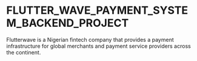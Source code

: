 # FLUTTER_WAVE_PAYMENT_SYSTEM_BACKEND_PROJECT
 Flutterwave is a Nigerian fintech company that provides a payment infrastructure for global merchants and payment service providers across the continent.
